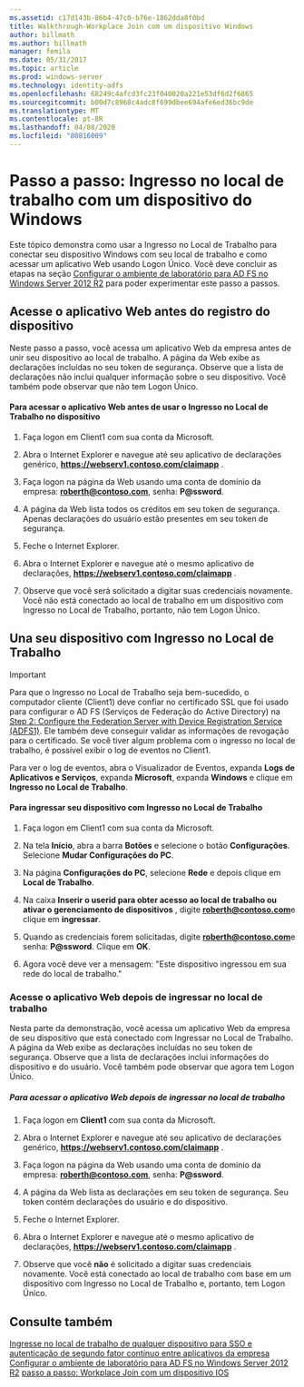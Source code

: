 ```yaml
---
ms.assetid: c17d143b-86b4-47c0-b76e-1862dda8f0bd
title: Walkthrough-Workplace Join com um dispositivo Windows
author: billmath
ms.author: billmath
manager: femila
ms.date: 05/31/2017
ms.topic: article
ms.prod: windows-server
ms.technology: identity-adfs
ms.openlocfilehash: 68249c4afcd3fc23f040020a221e53df6d2f6865
ms.sourcegitcommit: b00d7c8968c4adc8f699dbee694afe6ed36bc9de
ms.translationtype: MT
ms.contentlocale: pt-BR
ms.lasthandoff: 04/08/2020
ms.locfileid: "80816009"
---
```

# <a name="walkthrough-workplace-join-with-a-windows-device"></a>Passo a passo: Ingresso no local de trabalho com um dispositivo do Windows

Este tópico demonstra como usar a Ingresso no Local de Trabalho para conectar seu dispositivo Windows com seu local de trabalho e como acessar um aplicativo Web usando Logon Único. Você deve concluir as etapas na seção [Configurar o ambiente de laboratório para AD FS no Windows Server 2012 R2](../deployment/Set-up-the-lab-environment-for-AD-FS-in-Windows-Server-2012-R2.md) para poder experimentar este passo a passos.

## <a name="access-the-web-application-before-device-registration"></a>Acesse o aplicativo Web antes do registro do dispositivo
Neste passo a passo, você acessa um aplicativo Web da empresa antes de unir seu dispositivo ao local de trabalho. A página da Web exibe as declarações incluídas no seu token de segurança. Observe que a lista de declarações não inclui qualquer informação sobre o seu dispositivo. Você também pode observar que não tem Logon Único.

#### <a name="to-access-the-web-application-before-you-use-workplace-join-on-your-device"></a>Para acessar o aplicativo Web antes de usar o Ingresso no Local de Trabalho no dispositivo

1. Faça logon em Client1 com sua conta da Microsoft.

2. Abra o Internet Explorer e navegue até seu aplicativo de declarações genérico, **https://webserv1.contoso.com/claimapp** .

3. Faça logon na página da Web usando uma conta de domínio da empresa: <strong>roberth@contoso.com</strong>, senha: <strong>P@ssword</strong>.

4. A página da Web lista todos os créditos em seu token de segurança. Apenas declarações do usuário estão presentes em seu token de segurança.

5. Feche o Internet Explorer.

6. Abra o Internet Explorer e navegue até o mesmo aplicativo de declarações, **https://webserv1.contoso.com/claimapp** .

7. Observe que você será solicitado a digitar suas credenciais novamente. Você não está conectado ao local de trabalho em um dispositivo com Ingresso no Local de Trabalho, portanto, não tem Logon Único.

## <a name="join-your-device-with-workplace-join"></a>Una seu dispositivo com Ingresso no Local de Trabalho

> [!IMPORTANT]
> Para que o Ingresso no Local de Trabalho seja bem-sucedido, o computador cliente (Client1) deve confiar no certificado SSL que foi usado para configurar o AD FS (Serviços de Federação do Active Directory) na [Step 2: Configure the Federation Server with Device Registration Service (ADFS1)](../deployment/Set-up-the-lab-environment-for-AD-FS-in-Windows-Server-2012-R2.md#BKMK_4). Ele também deve conseguir validar as informações de revogação para o certificado. Se você tiver algum problema com o ingresso no local de trabalho, é possível exibir o log de eventos no Client1.
> 
> Para ver o log de eventos, abra o Visualizador de Eventos, expanda **Logs de Aplicativos e Serviços**, expanda **Microsoft**, expanda **Windows** e clique em **Ingresso no Local de Trabalho**.

#### <a name="to-join-your-device-with-workplace-join"></a>Para ingressar seu dispositivo com Ingresso no Local de Trabalho

1. Faça logon em Client1 com sua conta da Microsoft.

2. Na tela **Início**, abra a barra **Botões** e selecione o botão **Configurações**. Selecione **Mudar Configurações do PC**.

3. Na página **Configurações do PC**, selecione **Rede** e depois clique em **Local de Trabalho**.

4. Na caixa **Inserir o userid para obter acesso ao local de trabalho ou ativar o gerenciamento de dispositivos** , digite <strong>roberth@contoso.com</strong>e clique em **ingressar**.

5. Quando as credenciais forem solicitadas, digite <strong>roberth@contoso.com</strong>e senha: <strong>P@ssword</strong>. Clique em **OK**.

6. Agora você deve ver a mensagem: "Este dispositivo ingressou em sua rede do local de trabalho."

### <a name="access-the-web-application-after-joining-the-workplace"></a>Acesse o aplicativo Web depois de ingressar no local de trabalho
Nesta parte da demonstração, você acessa um aplicativo Web da empresa de seu dispositivo que está conectado com Ingressar no Local de Trabalho. A página da Web exibe as declarações incluídas no seu token de segurança. Observe que a lista de declarações inclui informações do dispositivo e do usuário. Você também pode observar que agora tem Logon Único.

##### <a name="to-access-the-web-application-after-joining-the-workplace"></a>Para acessar o aplicativo Web depois de ingressar no local de trabalho

1. Faça logon em **Client1** com sua conta da Microsoft.

2. Abra o Internet Explorer e navegue até seu aplicativo de declarações genérico, **https://webserv1.contoso.com/claimapp** .

3. Faça logon na página da Web usando uma conta de domínio da empresa: <strong>roberth@contoso.com</strong>, senha: <strong>P@ssword</strong>.

4. A página da Web lista as declarações em seu token de segurança. Seu token contém declarações do usuário e do dispositivo.

5. Feche o Internet Explorer.

6. Abra o Internet Explorer e navegue até o mesmo aplicativo de declarações, **https://webserv1.contoso.com/claimapp** .

7. Observe que você **não** é solicitado a digitar suas credenciais novamente. Você está conectado ao local de trabalho com base em um dispositivo com Ingresso no Local de Trabalho e, portanto, tem Logon Único.

## <a name="see-also"></a>Consulte também
[Ingresse no local de trabalho de qualquer dispositivo para SSO e autenticação de segundo fator contínuo entre aplicativos da empresa](Join-to-Workplace-from-Any-Device-for-SSO-and-Seamless-Second-Factor-Authentication-Across-Company-Applications.md)
[Configurar o ambiente de laboratório para AD FS no Windows Server 2012 R2](../deployment/Set-up-the-lab-environment-for-AD-FS-in-Windows-Server-2012-R2.md)
[passo a passo: Workplace Join com um dispositivo IOS](Walkthrough--Workplace-Join-with-an-iOS-Device.md)



